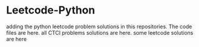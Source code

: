 # Leetcode-Python
adding the python leetcode problem solutions in this repositories. 
The code files are here.
all CTCI problems solutions are here.
some leetcode solutions are here





















































































